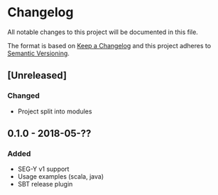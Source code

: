 # Changelog
All notable changes to this project will be documented in this file.

The format is based on [Keep a Changelog](http://keepachangelog.com/en/1.0.0/)
and this project adheres to [Semantic Versioning](http://semver.org/spec/v2.0.0.html).

## [Unreleased]

### Changed
- Project split into modules

## 0.1.0 - 2018-05-??
### Added
- SEG-Y v1 support
- Usage examples (scala, java)
- SBT release plugin